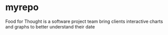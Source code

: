 # myrepo
Food for Thought is a software project team bring clients interactive charts and graphs to better understand their date
